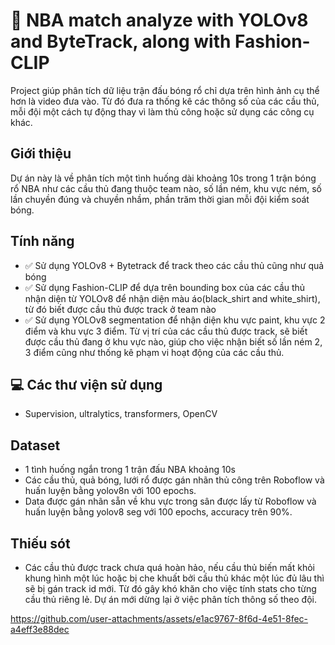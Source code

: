 # 🏀 NBA match analyze with YOLOv8 and ByteTrack, along with Fashion-CLIP
Project giúp phân tích dữ liệu trận đấu bóng rổ chỉ dựa trên hình ảnh cụ thể hơn là video đưa vào. Từ đó đưa ra thống kê các thông số của các cầu thủ, mỗi đội một cách tự động thay vì làm thủ công hoặc sử dụng
các công cụ khác. 

## Giới thiệu 
Dự án này là về phân tích một tình huống dài khoảng 10s trong 1 trận bóng rổ NBA như các cầu thủ đang thuộc team nào,
số lần ném, khu vực ném, số lần chuyền đúng và chuyền nhầm, phần trăm thời gian mỗi đội kiểm soát bóng.

## Tính năng 

- ✅ Sử dụng YOLOv8 + Bytetrack để track theo các cầu thủ cũng như quả bóng
- ✅ Sử dụng Fashion-CLIP để dựa trên bounding box của các cầu thủ nhận diện từ YOLOv8 để nhận diện màu áo(black_shirt and white_shirt), từ đó biết được cầu thủ được track ở team nào
- ✅ Sử dụng YOLOv8 segmentation để nhận diện khu vực paint, khu vực 2 điểm và khu vực 3 điểm. Từ vị trí của các cầu thủ được track, sẽ biết được cầu thủ đang ở khu vực nào, giúp cho việc nhận biết
  số lần ném 2, 3 điểm cũng như thống kê phạm vi hoạt động của các cầu thủ.

## 💻 Các thư viện sử dụng
- Supervision, ultralytics, transformers, OpenCV

## Dataset
- 1 tình huống ngắn trong 1 trận đấu NBA khoảng 10s
- Các cầu thủ, quả bóng, lưới rổ được gán nhãn thủ công trên Roboflow và huấn luyện bằng yolov8n với 100 epochs.
- Data được gán nhãn sẵn về khu vực trong sân được lấy từ Roboflow và huấn luyện bằng yolov8 seg với 100 epochs, accuracy trên 90%.

## Thiếu sót
- Các cầu thủ được track chưa quá hoàn hảo, nếu cầu thủ biến mất khỏi khung hình một lúc hoặc bị che khuất bởi cầu thủ khác một lúc đủ lâu thì sẽ bị gán track id mới. Từ đó gây khó khăn cho việc tính stats
cho từng cầu thủ riêng lẻ. Dự án mới dừng lại ở việc phân tích thông số theo đội. 


https://github.com/user-attachments/assets/e1ac9767-8f6d-4e51-8fec-a4eff3e88dec

